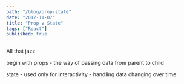 ```yaml
---
path: "/blog/prop-state"
date: "2017-11-07"
title: "Prop v State"
tags: ["React"]
published: true
---
```


All that jazz

begin with props - the way of passing data from parent to child

state - used only for interactivity - handling data changing over time.
